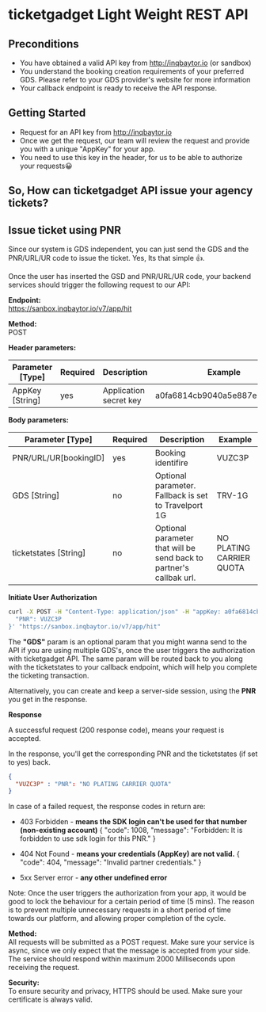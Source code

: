 # ticketgadget Light Weight REST API

## Preconditions
* You have obtained a valid API key from http://inqbaytor.io (or sandbox)
* You understand the booking creation requirements of your preferred GDS. Please refer to your GDS provider's website for more information
* Your callback endpoint is ready to receive the API response.

## Getting Started
* Request for an API key from http://inqbaytor.io
* Once we get the request, our team will review the request and provide you with a unique "AppKey" for your app.
* You need to use this key in the header, for us to be able to authorize your requests😀

## So, How can ticketgadget API issue your agency tickets?



## Issue ticket using PNR
Since our system is GDS independent, you can just send the GDS and the PNR/URL/UR code to issue the ticket. Yes, Its that simple 👍.

Once the user has inserted the GSD and PNR/URL/UR code, your backend services should trigger the following request to our API:

**Endpoint:**  
https://sanbox.inqbaytor.io/v7/app/hit

**Method:**  
POST

**Header parameters:**

| **Parameter [Type]** | **Required** | **Description**         | **Example**                  |
| -------------------  | ------------ | ----------------------- | ---------------------------- |
| AppKey [String]      | yes          |  Application secret key | a0fa6814cb9040a5e887e7115d66 |

**Body parameters:**

| **Parameter [Type]** | **Required** | **Description**                                                     | **Example**              |
| -------------------  | ------------ | ------------------------------------------------------------------- | ------------------------ |
| PNR/URL/UR[bookingID]   | yes          | Booking identifire                                                 | VUZC3P                   |
| GDS [String]       | no           | Optional parameter. Fallback is set to Travelport 1G | TRV-1G |
| ticketstates [String]       | no           | Optional parameter that will be send back to partner's callbak url. | NO PLATING CARRIER QUOTA |

**Initiate User Authorization**  
```bash
curl -X POST -H "Content-Type: application/json" -H "appKey: a0fa6814cb9040a5e887e7115d66" -H "Cache-Control: no-cache" -d '{
  "PNR": VUZC3P
}' "https://sanbox.inqbaytor.io/v7/app/hit"
```

The **"GDS"** param is an optional param that you might wanna send to the API if you are using multiple GDS's, once the user triggers the authorization with ticketgadget API. The same param will be routed back to you along with the ticketstates to your callback endpoint, which will help you complete the ticketing transaction.

Alternatively, you can create and keep a server-side session, using the **PNR** you get in the response.

**Response**

A successful request (200 response code), means your request is accepted.

In the response, you'll get the corresponding PNR and the ticketstates (if set to yes) back.

```json
{
  "VUZC3P" : "PNR": "NO PLATING CARRIER QUOTA"
}
```

In case of a failed request, the response codes in return are:

- 403 Forbidden - **means the SDK login can't be used for that number (non-existing account)**
  {
  "code": 1008,
  "message": "Forbidden: It is forbidden to use sdk login for this PNR."
  }
  
- 404 Not Found - **means your credentials (AppKey) are not valid.**
  {
  "code": 404,
  "message": "Invalid partner credentials."
  }

- 5xx Server error - **any other undefined error**

Note: Once the user triggers the authorization from your app, it would be good to lock the behaviour for a certain period of time (5 mins). The reason is to prevent multiple unnecessary requests in a short period of time towards our platform, and allowing proper completion of the cycle.

**Method:**  
All requests will be submitted as a POST request. Make sure your service is async, since we only expect that the message is accepted from your side. The service should respond within maximum 2000 Milliseconds upon receiving the request.

**Security:**  
To ensure security and privacy, HTTPS should be used. Make sure your certificate is always valid.
